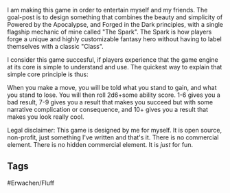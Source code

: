 I am making this game in order to entertain myself and my friends. The goal-post is to design something that combines the beauty and simplicity of Powered by the Apocalypse, and Forged in the Dark principles, with a single flagship mechanic of mine called "The Spark". The Spark is how players forge a unique and highly customizable fantasy hero without having to label themselves with a classic "Class". 

I consider this game succesful, if players experience that the game engine at its core is simple to understand and use. The quickest way to explain that simple core principle is thus: 

When you make a move, you will be told what you stand to gain, and what you stand to lose. You will then roll 2d6+some ability score. 1-6 gives you a bad result, 7-9 gives you a result that makes you succeed but with some narrative complication or consequence, and 10+ gives you a result that makes you look really cool.

Legal disclaimer:
This game is designed by me for myself. It is open source, non-profit, just something I've written and that's it. There is no commercial element. There is no hidden commercial element. It is *just* for fun.
## Tags
#Erwachen/Fluff  